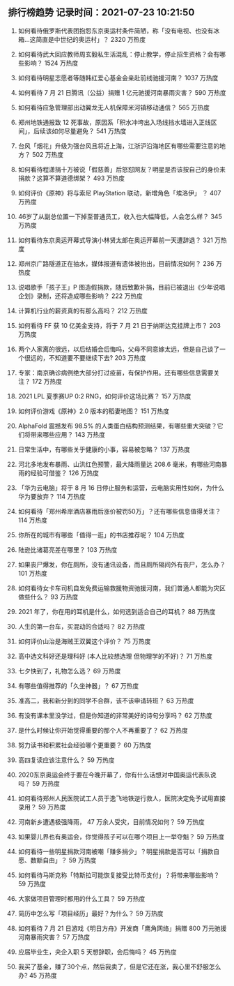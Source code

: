 
## 排行榜趋势 记录时间：2021-07-23 10:21:50
  
  1. 如何看待俄罗斯代表团抱怨东京奥运村条件简陋，称「没有电视、也没有冰箱…这简直是中世纪的奥运村」？ 2320 万热度
    
  2. 如何看待武大回应教师周玄毅私生活混乱：停止教学，停止招生资格？会有哪些影响？ 1524 万热度
    
  3. 如何看待明星志愿者等随韩红爱心基金会亲赴前线驰援河南？ 1037 万热度
    
  4. 如何看待 7 月 21 日腾讯（公益）捐赠 1 亿元驰援河南暴雨灾害？ 590 万热度
    
  5. 如何看待应急管理部出动翼龙无人机保障米河镇移动通信？ 565 万热度
    
  6. 郑州地铁通报致 12 死事故，原因系「积水冲垮出入场线挡水墙进入正线区间」，后续该如何尽量避免？ 541 万热度
    
  7. 台风「烟花」升级为强台风且将近上海，江浙沪沿海地区有哪些需要注意的地方？ 502 万热度
    
  8. 如何看待程潇捐十万被说「假慈善」后怒怼网友？明星是否该按自己的身价来捐款？这算不算道德绑架？ 493 万热度
    
  9. 如何评价《原神》将与索尼 PlayStation 联动，新增角色「埃洛伊」 ？ 407 万热度
    
  10. 46岁了从副总位置一下掉至普通员工，收入也大幅降低，人会怎么样？ 345 万热度
    
  11. 如何看待东京奥运开幕式导演小林贤太郎在奥运开幕前一天遭辞退？ 321 万热度
    
  12. 郑州京广路隧道正在抽水，媒体报道有遗体被抬出，目前情况如何？ 236 万热度
    
  13. 说唱歌手「孩子王」P 图造假捐款，随后致歉补捐，目前已被退出《少年说唱企划》录制，还将造成哪些影响？ 222 万热度
    
  14. 计算机行业的薪资真的有那么高吗？ 212 万热度
    
  15. 如何看待 FF 获 10 亿美金支持，将于 7 月 21 日于纳斯达克挂牌上市？ 203 万热度
    
  16. 两个人家离的很远，以后结婚会后悔吗，父母不同意嫁太远，但是自己谈了一个很远的，不知道要不要继续下去? 203 万热度
    
  17. 专家：南京确诊病例绝大部分打过疫苗，有保护作用。还有哪些信息需要关注？ 172 万热度
    
  18. 2021 LPL 夏季赛UP 0:2 RNG，如何评价这场比赛？ 157 万热度
    
  19. 如何评价游戏《原神》2.0 版本的稻妻地图？ 151 万热度
    
  20. AlphaFold 震撼发布 98.5% 的人类蛋白结构预测结果，有哪些重大突破？它们将带来哪些应用？ 143 万热度
    
  21. 日常生活中，有哪些关乎健康的小事，容易被忽略？ 137 万热度
    
  22. 河北多地发布暴雨、山洪红色预警，最大降雨量达 208.6 毫米，有哪些河南暴雨的经验可借鉴？ 126 万热度
    
  23. 「华为云电脑」将于 8 月 16 日停止服务和运营，云电脑实用性如何，为什么华为要放弃？ 114 万热度
    
  24. 如何看待「郑州希岸酒店暴雨后涨价被罚50万」？还有哪些信息值得关注？ 114 万热度
    
  25. 你所在的城市有哪些「值得一逛」的书店推荐呢？ 104 万热度
    
  26. 陆逊比诸葛亮差在哪里？ 103 万热度
    
  27. 如果丧尸爆发，你在厕所，没有通讯设备，而且厕所隔间外有丧尸，怎么办？ 101 万热度
    
  28. 如何看待女卡车司机自发免费运输救援物资驰援河南，我们普通人都能为灾区做些什么？ 93 万热度
    
  29. 2021 年了，你在用的耳机是什么，如何选到适合自己的耳机？ 88 万热度
    
  30. 人生的第一台车，买混动的合适吗？ 82 万热度
    
  31. 如何评价山治是海贼王双翼这个评价？ 75 万热度
    
  32. 高中选文科好还是理科好 (本人比较想选理 但物理学的不好)？ 71 万热度
    
  33. 七夕快到了，礼物怎么选？ 69 万热度
    
  34. 有哪些值得推荐的「久坐神器」？ 67 万热度
    
  35. 准高二，我和新分到的同学不合群，该不该申请转班？ 63 万热度
    
  36. 有没有课本里没学过，但是你知道的非常美好的诗句分享吗？ 62 万热度
    
  37. 是什么时候让你开始觉得重要的那个人不再重要了？ 62 万热度
    
  38. 努力读书和积累社会经验哪个更重要？ 60 万热度
    
  39. 高四复读应该注意什么？ 59 万热度
    
  40. 2020东京奥运会终于要在今晚开幕了，你有什么话想对中国奥运代表队说吗？ 59 万热度
    
  41. 如何看待郑州人民医院试工人员于逸飞地铁逆行救人，医院决定免予试用直接录用？ 59 万热度
    
  42. 河南新乡遭遇极强降雨， 47 万余人受灾，目前情况如何？ 59 万热度
    
  43. 如果婴儿界也有奥运会，你觉得孩子可以在哪个项目上一举夺魁？ 59 万热度
    
  44. 如何看待一些明星捐款河南被嘲「赚多捐少」？明星捐款是否可以「捐款自愿、数额自由」？ 59 万热度
    
  45. 如何看待马斯克称「特斯拉可能恢复接受比特币支付」？将带来哪些影响？ 59 万热度
    
  46. 大家做项目管理时都用的什么工具？ 59 万热度
    
  47. 简历中怎么写「项目经历」最好？为什么？ 59 万热度
    
  48. 如何看待 7 月 21 日游戏《明日方舟》开发商「鹰角网络」捐赠 800 万元驰援河南暴雨灾害？ 57 万热度
    
  49. 应届毕业生，央企入职 5 天想辞职，会后悔吗？ 45 万热度
    
  50. 我买了基金，赚了30个点，然后我卖了，但是它还在涨，我心里不舒服怎么办? 45 万热度
    